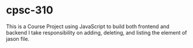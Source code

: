 # cpsc-310
This is a Course Project using JavaScript to build both frontend and backend
I take responsibility on adding, deleting, and listing the element of jason file.

